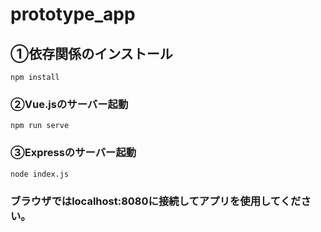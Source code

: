 # prototype_app

## ①依存関係のインストール
```
npm install
```

### ②Vue.jsのサーバー起動
```
npm run serve
```

### ③Expressのサーバー起動
```
node index.js
```
### ブラウザではlocalhost:8080に接続してアプリを使用してください。
